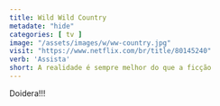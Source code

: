 ```yaml
---
title: Wild Wild Country
metadate: "hide"
categories: [ tv ]
image: "/assets/images/w/ww-country.jpg"
visit: "https://www.netflix.com/br/title/80145240"
verb: 'Assista'
short: A realidade é sempre melhor do que a ficção
---
```


Doidera!!!